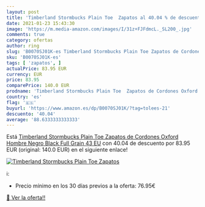 ```yaml
---
layout: post
title: 'Timberland Stormbucks Plain Toe  Zapatos al 40.04 % de descuento'
date: 2021-01-23 15:43:30
image: 'https://m.media-amazon.com/images/I/31z+FJFdmcL._SL200_.jpg'
comments: true
category: ofertas
author: ring
slug: 'B0070SJ01K-es Timberland Stormbucks Plain Toe Zapatos de Cordones Oxford...'
sku: 'B0070SJ01K-es'
tags: [ 'zapatos', ]
actualPrice: 83.95 EUR
currency: EUR
price: 83.95
comparePrice: 140.0 EUR
prodname: 'Timberland Stormbucks Plain Toe  Zapatos de Cordones Oxford Hombre  Negro Black Full Grain  43 EU'
country: 'es'
flag: '🇪🇸'
buyurl: 'https://www.amazon.es/dp/B0070SJ01K/?tag=tolees-21'
descuento: '40.04'
average: '88.6333333333333'
---
```


Está [Timberland Stormbucks Plain Toe  Zapatos de Cordones Oxford Hombre  Negro Black Full Grain  43 EU](https://www.amazon.es/dp/B0070SJ01K/?tag=tolees-21) con 40.04 de descuento por 83.95 EUR (original: 140.0 EUR) en el siguiente enlace!

[![Timberland Stormbucks Plain Toe  Zapatos](https://m.media-amazon.com/images/I/31z+FJFdmcL._SL200_.jpg)](https://www.amazon.es/dp/B0070SJ01K/?tag=tolees-21)

ℹ️:

- Precio mínimo en los 30 días previos a la oferta: 76.95€

[🛒 Ver la oferta!!](https://www.amazon.es/dp/B0070SJ01K/?tag=tolees-21)
